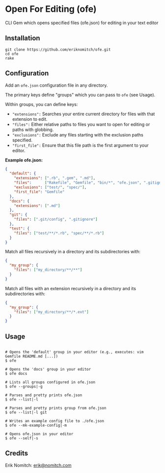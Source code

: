 # Open For Editing (ofe)

CLI Gem which opens specified files (ofe.json) for editing in your text editor

## Installation

```Shell
git clone https://github.com/eriknomitch/ofe.git
cd ofe
rake
```

## Configuration

Add an `ofe.json` configuration file in any directory. 

The primary keys define "groups" which you can pass to `ofe` (see Usage).

Within groups, you can define keys:
* `"extensions":` Searches your entire current directory for files with that extension to edit.
* `"files":` Either relative paths to files you want to open for editing or paths with globbing.
* `"exclusions":` Exclude any files starting with the exclusion paths specified.
* `"first_file":` Ensure that this file path is the first argument to your editor.

**Example ofe.json:**

```Json
{
  "default": {
    "extensions": [".rb", ".gem", ".md"],
    "files":      ["Rakefile", "Gemfile", "bin/*", "ofe.json", ".gitignore"],
    "exclusions": ["test/", "spec/"],
    "first_file": "Gemfile"
  },
  "docs": {
    "extensions": [".md"]
  },
  "git": {
    "files": [".git/config", ".gitignore"]
  },
  "test": {
    "files": ["test/**/*.rb", "spec/**/*.rb"]
  }
}
```

Match all files recursively in a directory and its subdirectories with:

```Json
{
  "my_group": {
    "files": ["my_directory/**/**"]
  }
}
```

Match all files with an extension recursively in a directory and its subdirectories with:

```Json
{
  "my_group": {
    "files": ["my_directory/**/*.ext"]
  }
}
```

## Usage

```Shell

# Opens the 'default' group in your editor (e.g., executes: vim Gemfile README.md [...])
$ ofe

# Opens the 'docs' group in your editor
$ ofe docs

# Lists all groups configured in ofe.json
$ ofe --groups|-g

# Parses and pretty prints ofe.json
$ ofe --list|-l

# Parses and pretty prints group from ofe.json
$ ofe --list|-l git

# Writes an example config file to ./ofe.json
$ ofe --mk-example-config|-m

# Opens ofe.json in your editor
$ ofe --self|-s

```

## Credits
Erik Nomitch: erik@nomitch.com
